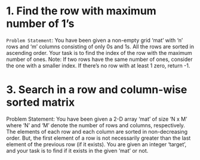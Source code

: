 # 1. Find the row with maximum number of 1’s

`Problem Statement`: You have been given a non-empty grid ‘mat’ with ‘n’ rows and ‘m’ columns consisting of only 0s and 1s. All the rows are sorted in ascending order.
Your task is to find the index of the row with the maximum number of ones.
Note: If two rows have the same number of ones, consider the one with a smaller index. If there’s no row with at least 1 zero, return -1.

# 3. Search in a row and column-wise sorted matrix

Problem Statement: You have been given a 2-D array ‘mat’ of size ‘N x M’ where ‘N’ and ‘M’ denote the number of rows and columns, respectively. The elements of each row and each column are sorted in non-decreasing order.
But, the first element of a row is not necessarily greater than the last element of the previous row (if it exists).
You are given an integer ‘target’, and your task is to find if it exists in the given ‘mat’ or not.

